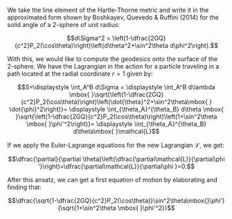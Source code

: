 We take the line element of the Hartle-Thorne metric and write it in the approximated form shown by Boshkayev, Quevedo & Ruffini (2014) for the solid angle of a 2-sphere of unit radius:

$$d\Sigma^2 = \left(1-\dfrac{2GQ}{c^2}P_2(\cos\theta)\right)\left(d\theta^2+\sin^2\theta d\phi^2\right).$$

With this, we would like to compute the geodesics onto the surface of the 2-sphere. We have the Lagrangian in the action for a particle traveling in a path located at the radial coordinate $r=1$ given by:

$$S=\displaystyle \int_A^B d\Sigma = \displaystyle \int_A^B  d\lambda \mbox{ }\sqrt{\left(1-\dfrac{2GQ}{c^2}P_2(\cos\theta)\right)\left(\dot{\theta}^2+\sin^2\theta\mbox{ } \dot{\phi}^2\right)}= \displaystyle \int_{\theta_A}^{\theta_B}  d\theta \mbox{ }\sqrt{\left(1-\dfrac{2GQ}{c^2}P_2(\cos\theta)\right)\left(1+\sin^2\theta \mbox{ }\phi'^2\right)}= \displaystyle \int_{\theta_A}^{\theta_B}  d\theta\mbox{ }\mathcal{L}$$

If we apply the Euler-Lagrange equations for the new Lagrangian $\mathcal{L}$, we get:

$$\dfrac{\partial}{\partial \theta}\left(\dfrac{\partial\mathcal{L}}{\partial\phi '}\right)=\dfrac{\partial\mathcal{L}}{\partial\phi }=0.$$

After this ansatz, we can get a first equation of motion by elaborating and finding that:

$$\dfrac{\sqrt{1-\dfrac{2GQ}{c^2}P_2(\cos\theta)}\sin^2\theta\mbox{}\phi'}{\sqrt{1+\sin^2\theta \mbox{ }\phi'^2}}$$
